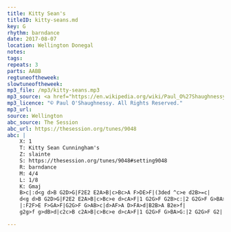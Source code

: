 ```yaml
---
title: Kitty Sean's
titleID: kitty-seans.md
key: G
rhythm: barndance
date: 2017-08-07
location: Wellington Donegal
notes:
tags:
repeats: 3 
parts: AABB 
regtuneoftheweek:
slowtuneoftheweek:
mp3_file: /mp3/kitty-seans.mp3
mp3_source: <a href="https://en.wikipedia.org/wiki/Paul_O%27Shaughnessy_(musician)">Paul O'Shaughnessy @ Ceol na Coille 2017</a>
mp3_licence: "© Paul O'Shaughnessy. All Rights Reserved."
mp3_url:
source: Wellington
abc_source: The Session
abc_url: https://thesession.org/tunes/9048
abc: |
    X: 1
    T: Kitty Sean Cunningham's
    Z: slainte
    S: https://thesession.org/tunes/9048#setting9048
    R: barndance
    M: 4/4
    L: 1/8
    K: Gmaj
    B>c|:d<g d>B G2D>G|F2E2 E2A>B|c>Bc>A F>DE>F|(3ded ^c>e d2B>=c|
    d<g d>B G2D>G|F2E2 E2A>B|c>Bc>e d>cA>F|1 G2G>F G2B>c:|2 G2G>F G>BA>G||
    |:F2F>E F>GA>F|G2G>F G>AB>c|d>AF>A D>FA>d|B2B>A B2e>f|
    g2g>f g>dB>d|c2c>B c2A>B|c>Bc>e d>cA>F|1 G2G>F G>BA>G:|2 G2G>F G2||

---
```

